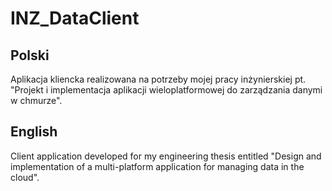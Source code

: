# INZ_DataClient

## Polski
Aplikacja kliencka realizowana na potrzeby mojej pracy inżynierskiej pt. "Projekt i implementacja aplikacji wieloplatformowej do zarządzania danymi w chmurze". 

## English
Client application developed for my engineering thesis entitled "Design and implementation of a multi-platform application for managing data in the cloud".
